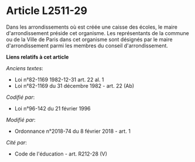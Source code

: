 # Article L2511-29

Dans les arrondissements où est créée une caisse des écoles, le maire d'arrondissement préside cet organisme. Les
représentants de la commune ou de la Ville de Paris dans cet organisme sont désignés par le maire d'arrondissement parmi les
membres du conseil d'arrondissement.

**Liens relatifs à cet article**

_Anciens textes_:

  - Loi n°82-1169 1982-12-31 art. 22 al. 1
  - Loi n°82-1169 du 31 décembre 1982 - art. 22 (Ab)

_Codifié par_:

  - Loi n°96-142 du 21 février 1996

_Modifié par_:

  - Ordonnance n°2018-74 du 8 février 2018 - art. 1

_Cité par_:

  - Code de l'éducation - art. R212-28 (V)
